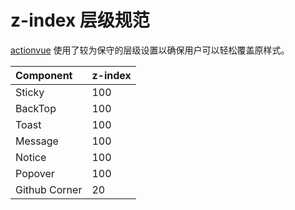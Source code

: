# z-index 层级规范

[actionvue](https://github.com/wencaizhang/ActionVue) 使用了较为保守的层级设置以确保用户可以轻松覆盖原样式。

| Component | z-index |
| :-------- | :------ |
| Sticky    | 100     |
| BackTop   | 100     |
| Toast     | 100     |
| Message   | 100     |
| Notice    | 100     |
| Popover   | 100     |
| Github Corner   | 20     |
